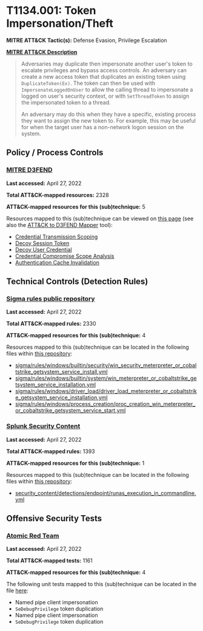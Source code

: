 # T1134.001: Token Impersonation/Theft
**MITRE ATT&CK Tactic(s):** Defense Evasion, Privilege Escalation

**[MITRE ATT&CK Description](https://attack.mitre.org/techniques/T1134/001)**
<blockquote>Adversaries may duplicate then impersonate another user's token to escalate privileges and bypass access controls. An adversary can create a new access token that duplicates an existing token using <code>DuplicateToken(Ex)</code>. The token can then be used with <code>ImpersonateLoggedOnUser</code> to allow the calling thread to impersonate a logged on user's security context, or with <code>SetThreadToken</code> to assign the impersonated token to a thread.

An adversary may do this when they have a specific, existing process they want to assign the new token to. For example, this may be useful for when the target user has a non-network logon session on the system.</blockquote>

## Policy / Process Controls
### [MITRE D3FEND](https://d3fend.mitre.org/)
**Last accessed:** April 27, 2022

**Total ATT&CK-mapped resources:** 2328

**ATT&CK-mapped resources for this (sub)technique:** 5

Resources mapped to this (sub)technique can be viewed on [this page](https://d3fend.mitre.org/) (see also the [ATT&CK to D3FEND Mapper](https://d3fend.mitre.org/tools/attack-mapper) tool):

* [Credential Transmission Scoping](https://d3fend.mitre.org/techniques/d3f:CredentialTransmissionScoping)
* [Decoy Session Token](https://d3fend.mitre.org/techniques/d3f:DecoySessionToken)
* [Decoy User Credential](https://d3fend.mitre.org/techniques/d3f:DecoyUserCredential)
* [Credential Compromise Scope Analysis](https://d3fend.mitre.org/techniques/d3f:CredentialCompromiseScopeAnalysis)
* [Authentication Cache Invalidation](https://d3fend.mitre.org/techniques/d3f:AuthenticationCacheInvalidation)

## Technical Controls (Detection Rules)
### [Sigma rules public repository](https://github.com/SigmaHQ/sigma)
**Last accessed:** April 27, 2022

**Total ATT&CK-mapped rules:** 2330

**ATT&CK-mapped resources for this (sub)technique:** 4

Resources mapped to this (sub)technique can be located in the following files within [this repository](https://github.com/SigmaHQ/sigma/tree/master/rules):

* [sigma/rules/windows/builtin/security/win_security_meterpreter_or_cobaltstrike_getsystem_service_install.yml](https://github.com/SigmaHQ/sigma/blob/master/rules/windows/builtin/security/win_security_meterpreter_or_cobaltstrike_getsystem_service_install.yml)
* [sigma/rules/windows/builtin/system/win_meterpreter_or_cobaltstrike_getsystem_service_installation.yml](https://github.com/SigmaHQ/sigma/blob/master/rules/windows/builtin/system/win_meterpreter_or_cobaltstrike_getsystem_service_installation.yml)
* [sigma/rules/windows/driver_load/driver_load_meterpreter_or_cobaltstrike_getsystem_service_installation.yml](https://github.com/SigmaHQ/sigma/blob/master/rules/windows/driver_load/driver_load_meterpreter_or_cobaltstrike_getsystem_service_installation.yml)
* [sigma/rules/windows/process_creation/proc_creation_win_meterpreter_or_cobaltstrike_getsystem_service_start.yml](https://github.com/SigmaHQ/sigma/blob/master/rules/windows/process_creation/proc_creation_win_meterpreter_or_cobaltstrike_getsystem_service_start.yml)

### [Splunk Security Content](https://github.com/splunk/security_content)
**Last accessed:** April 27, 2022

**Total ATT&CK-mapped rules:** 1393

**ATT&CK-mapped resources for this (sub)technique:** 1

Resources mapped to this (sub)technique can be located in the following files within [this repository](https://github.com/splunk/security_content/tree/develop/detections):

* [security_content/detections/endpoint/runas_execution_in_commandline.yml](https://github.com/splunk/security_content/blob/develop/detections/endpoint/runas_execution_in_commandline.yml)


## Offensive Security Tests
### [Atomic Red Team](https://github.com/redcanaryco/atomic-red-team)
**Last accessed:** April 27, 2022

**Total ATT&CK-mapped tests:** 1161

**ATT&CK-mapped resources for this (sub)technique:** 4

The following unit tests mapped to this (sub)technique can be located in the file [here](https://github.com/redcanaryco/atomic-red-team/tree/master/atomics/T1134.001/T1134.001.yaml):

* Named pipe client impersonation
* `SeDebugPrivilege` token duplication
* Named pipe client impersonation
* `SeDebugPrivilege` token duplication

